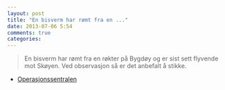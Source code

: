```yaml
---
layout: post
title: "En bisverm har rømt fra en ..."
date: 2013-07-06 5:54
comments: true
categories: 
---
```


> En bisverm har rømt fra en røkter på Bygdøy og er sist sett flyvende mot Skøyen. Ved observasjon så er det anbefalt å stikke.
- [Operasjonssentralen](https://twitter.com/oslopolitiops/status/353497105567981569)
